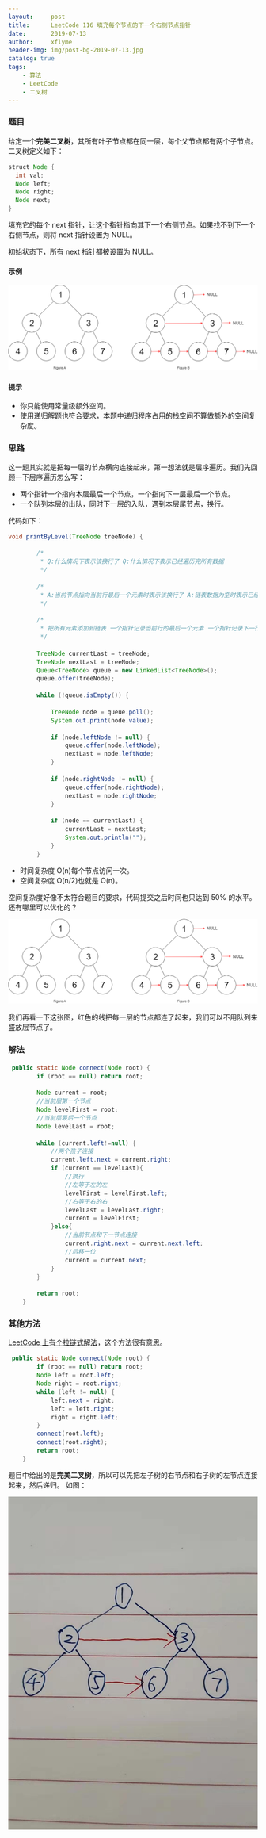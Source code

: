 ```yaml
---
layout:     post
title:      LeetCode 116 填充每个节点的下一个右侧节点指针
date:       2019-07-13
author:     xflyme
header-img: img/post-bg-2019-07-13.jpg
catalog: true
tags:
    - 算法
    - LeetCode
    - 二叉树
---
```


### 题目
给定一个**完美二叉树**，其所有叶子节点都在同一层，每个父节点都有两个子节点。二叉树定义如下：
```java
struct Node {
  int val;
  Node left;
  Node right;
  Node next;
}
```

填充它的每个 next 指针，让这个指针指向其下一个右侧节点。如果找不到下一个右侧节点，则将 next 指针设置为 NULL。

初始状态下，所有 next 指针都被设置为 NULL。

#### 示例

![图一](/img/leetcode-116-1.png)

#### 提示
* 你只能使用常量级额外空间。
* 使用递归解题也符合要求，本题中递归程序占用的栈空间不算做额外的空间复杂度。

### 思路
这一题其实就是把每一层的节点横向连接起来，第一想法就是层序遍历。我们先回顾一下层序遍历怎么写：
* 两个指针一个指向本层最后一个节点，一个指向下一层最后一个节点。
* 一个队列本层的出队，同时下一层的入队，遇到本层尾节点，换行。

代码如下：
```java
void printByLevel(TreeNode treeNode) {

        /*
         * Q:什么情况下表示该换行了 Q:什么情况下表示已经遍历完所有数据
         */

        /*
         * A:当前节点指向当前行最后一个元素时表示该换行了 A:链表数据为空时表示已经遍历完所有数据
         */

        /*
         * 把所有元素添加到链表 一个指针记录当前行的最后一个元素 一个指针记录下一行的最后一个元素
         */

        TreeNode currentLast = treeNode;
        TreeNode nextLast = treeNode;
        Queue<TreeNode> queue = new LinkedList<TreeNode>();
        queue.offer(treeNode);

        while (!queue.isEmpty()) {

            TreeNode node = queue.poll();
            System.out.print(node.value);

            if (node.leftNode != null) {
                queue.offer(node.leftNode);
                nextLast = node.leftNode;
            }

            if (node.rightNode != null) {
                queue.offer(node.rightNode);
                nextLast = node.rightNode;
            }

            if (node == currentLast) {
                currentLast = nextLast;
                System.out.println("");
            }
        }
```

* 时间复杂度 O(n)每个节点访问一次。
* 空间复杂度 O(n/2)也就是 O(n)。

空间复杂度好像不太符合题目的要求，代码提交之后时间也只达到 50% 的水平。还有哪里可以优化的？

![图一](/img/leetcode-116-1.png)

我们再看一下这张图，红色的线把每一层的节点都连了起来，我们可以不用队列来盛放层节点了。

### 解法

```java
 public static Node connect(Node root) {
        if (root == null) return root;

        Node current = root;
        //当前层第一个节点
        Node levelFirst = root;
        //当前层最后一个节点
        Node levelLast = root;

        while (current.left!=null) {
            //两个孩子连接
            current.left.next = current.right;
            if (current == levelLast){
                //换行
                //左等于左的左
                levelFirst = levelFirst.left;
                //右等于右的右
                levelLast = levelLast.right;
                current = levelFirst;
            }else{
                //当前节点和下一节点连接
                current.right.next = current.next.left;
                //后移一位
                current = current.next;
            }
        }

        return root;
    }
```

### 其他方法
[LeetCode 上有个拉链式解法](https://leetcode-cn.com/problems/populating-next-right-pointers-in-each-node/solution/la-la-lian-jie-fa-by-sorcerer/)，这个方法很有意思。

```java
 public static Node connect(Node root) {
        if (root == null) return root;
        Node left = root.left;
        Node right = root.right;
        while (left != null) {
            left.next = right;
            left = left.right;
            right = right.left;
        }
        connect(root.left);
        connect(root.right);
        return root;
    }
```
题目中给出的是**完美二叉树**，所以可以先把左子树的右节点和右子树的左节点连接起来，然后递归。
如图：

![图二](/img/leetcode-116-2.jpeg)
